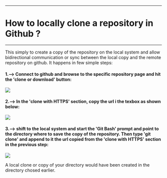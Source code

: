 
***
# **How to locally clone a repository in Github ?**
***
This simply to create a copy of the repository on the local system and allow bidirectional communication or sync between the local copy and the remote repository on github. It happens in few simple steps:

#### 1.--> Connect to github and browse to the specific repository page and hit the 'clone or download' button:







![]({{site.baseurl}}/images/cloning_1_.PNG)








#### 2.--> In the 'clone with HTTPS' section, copy the url i the texbox as shown below:







![]({{site.baseurl}}/images/cloning_2_.PNG)







#### 3.--> shift to the local system and start the '**Git Bash**' prompt and point to the directory where to save the copy of the repository. Then type '**git clone**' and append to it the url copied from the 'clone with HTTPS' section in the previous step:


![]({{site.baseurl}}/images/cloning_3_.PNG)



A local clone or copy of your directory would have been created in the directory chosed earlier.























